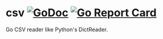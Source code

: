 # csv  [![GoDoc](https://godoc.org/github.com/carlmjohnson/csv?status.svg)](https://godoc.org/github.com/carlmjohnson/csv) [![Go Report Card](https://goreportcard.com/badge/github.com/carlmjohnson/csv)](https://goreportcard.com/report/github.com/carlmjohnson/csv)

Go CSV reader like Python's DictReader.
